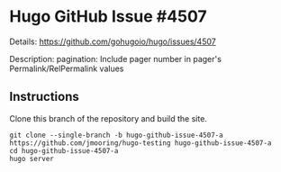 # Hugo GitHub Issue #4507

Details: <https://github.com/gohugoio/hugo/issues/4507>

Description: pagination: Include pager number in pager's Permalink/RelPermalink values

## Instructions

Clone this branch of the repository and build the site.

```text
git clone --single-branch -b hugo-github-issue-4507-a https://github.com/jmooring/hugo-testing hugo-github-issue-4507-a
cd hugo-github-issue-4507-a
hugo server
```
